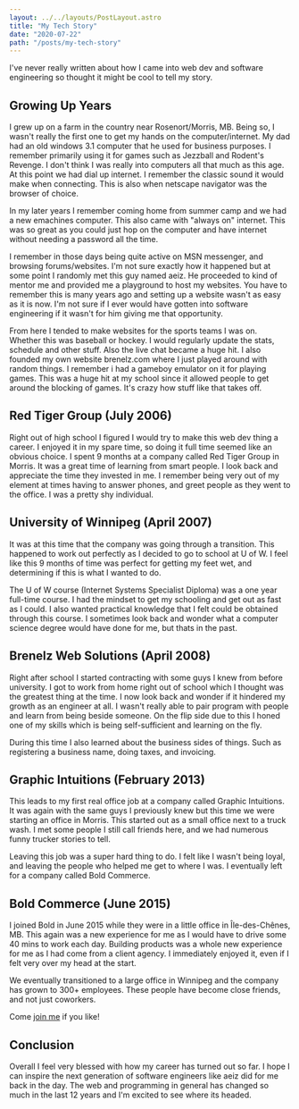 ```yaml
---
layout: ../../layouts/PostLayout.astro
title: "My Tech Story"
date: "2020-07-22"
path: "/posts/my-tech-story"
---
```


I've never really written about how I came into web dev and software engineering so thought it might be cool to tell my story.

## Growing Up Years

I grew up on a farm in the country near Rosenort/Morris, MB. Being so, I wasn't really the first one to get my hands on the computer/internet. My dad had an old windows 3.1 computer that he used for business purposes. I remember primarily using it for games such as Jezzball and Rodent's Revenge. I don't think I was really into computers all that much as this age. At this point we had dial up internet. I remember the classic sound it would make when connecting. This is also when netscape navigator was the browser of choice.

In my later years I remember coming home from summer camp and we had a new emachines computer. This also came with "always on" internet. This was so great as you could just hop on the computer and have internet without needing a password all the time.

I remember in those days being quite active on MSN messenger, and browsing forums/websites. I'm not sure exactly how it happened but at some point I randomly met this guy named aeiz. He proceeded to kind of mentor me and provided me a playground to host my websites. You have to remember this is many years ago and setting up a website wasn't as easy as it is now. I'm not sure if I ever would have gotten into software engineering if it wasn't for him giving me that opportunity.

From here I tended to make websites for the sports teams I was on. Whether this was baseball or hockey. I would regularly update the stats, schedule and other stuff. Also the live chat became a huge hit. I also founded my own website brenelz.com where I just played around with random things. I remember i had a gameboy emulator on it for playing games. This was a huge hit at my school since it allowed people to get around the blocking of games. It's crazy how stuff like that takes off.

## Red Tiger Group (July 2006)

Right out of high school I figured I would try to make this web dev thing a career. I enjoyed it in my spare time, so doing it full time seemed like an obvious choice. I spent 9 months at a company called Red Tiger Group in Morris. It was a great time of learning from smart people. I look back and appreciate the time they invested in me. I remember being very out of my element at times having to answer phones, and greet people as they went to the office. I was a pretty shy individual.

## University of Winnipeg (April 2007)

It was at this time that the company was going through a transition. This happened to work out perfectly as I decided to go to school at U of W. I feel like this 9 months of time was perfect for getting my feet wet, and determining if this is what I wanted to do.

The U of W course (Internet Systems Specialist Diploma) was a one year full-time course. I had the mindset to get my schooling and get out as fast as I could. I also wanted practical knowledge that I felt could be obtained through this course. I sometimes look back and wonder what a computer science degree would have done for me, but thats in the past.

## Brenelz Web Solutions (April 2008)

Right after school I started contracting with some guys I knew from before university. I got to work from home right out of school which I thought was the greatest thing at the time. I now look back and wonder if it hindered my growth as an engineer at all. I wasn't really able to pair program with people and learn from being beside someone. On the flip side due to this I honed one of my skills which is being self-sufficient and learning on the fly.

During this time I also learned about the business sides of things. Such as registering a business name, doing taxes, and invoicing.

## Graphic Intuitions (February 2013)

This leads to my first real office job at a company called Graphic Intuitions. It was again with the same guys I previously knew but this time we were starting an office in Morris. This started out as a small office next to a truck wash. I met some people I still call friends here, and we had numerous funny trucker stories to tell.

Leaving this job was a super hard thing to do. I felt like I wasn't being loyal, and leaving the people who helped me get to where I was. I eventually left for a company called Bold Commerce.

## Bold Commerce (June 2015)

I joined Bold in June 2015 while they were in a little office in Île-des-Chênes, MB. This again was a new experience for me as I would have to drive some 40 mins to work each day. Building products was a whole new experience for me as I had come from a client agency. I immediately enjoyed it, even if I felt very over my head at the start.

We eventually transitioned to a large office in Winnipeg and the company has grown to 300+ employees. These people have become close friends, and not just coworkers.

Come <a href="https://boldcommerce.com/careers">join me</a> if you like!

## Conclusion

Overall I feel very blessed with how my career has turned out so far. I hope I can inspire the next generation of software engineers like aeiz did for me back in the day. The web and programming in general has changed so much in the last 12 years and I'm excited to see where its headed.
